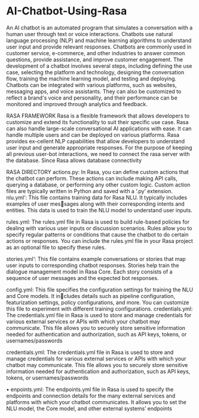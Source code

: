 # AI-Chatbot-Using-Rasa

An AI chatbot is an automated program that simulates a conversation with a human user through text or voice interactions. Chatbots use natural language processing (NLP) and machine learning algorithms to understand user input 
and provide relevant responses. Chatbots are commonly used in customer service, e-commerce, and other industries to answer common questions, provide assistance, and improve customer engagement. The development of
a chatbot involves several steps, including defining the use case, selecting the platform and technology, designing the conversation flow, training the machine
learning model, and testing and deploying. Chatbots can be integrated with various platforms, such as websites, messaging apps, and voice assistants. They can also be customized to reflect a brand's voice and personality, and
their performance can be monitored and improved through analytics and feedback.

RASA FRAMEWORK
Rasa is a flexible framework that allows developers to customize and extend its functionality to suit their
specific use case. Rasa can also handle large-scale conversational AI applications with ease. It can handle
multiple users and can be deployed on various platforms. Rasa provides ex-cellent NLP capabilities that allow
developers to understand user input and generate appropriate responses.
For the purpose of keeping all previous user-bot interactions, we need to connect the rasa server with the
database. Since Rasa allows database connectivity

RASA DIRECTORY
 actions.py: In Rasa, you can define custom actions that the chatbot can perform. These actions can
include making API calls, querying a database, or performing any other custom logic. Custom action
files are typically written in Python and saved with a ‘.py‘ extension.
nlu.yml‘: This file contains training data for Rasa NLU. It typically includes examples of user messages along with their corresponding intents and entities. This data is used to train the NLU model to
understand user inputs.

 rules.yml: The rules.yml file in Rasa is used to build rule-based policies for dealing with various user
inputs or discussion scenarios. Rules allow you to specify regular patterns or conditions that cause the
chatbot to do certain actions or responses. You can include the rules.yml file in your Rasa project as an
optional file to specify these rules.

stories.yml‘: This file contains example conversations or stories that map user inputs to corresponding
chatbot responses. Stories help train the dialogue management model in Rasa Core. Each story consists
of a sequence of user messages and the expected bot responses.

config.yml: This file specifies the configuration settings for training the NLU and Core models. It includes details such as pipeline configuration, featurization settings, policy configurations, and more. You
can customize this file to experiment with different training configurations.
credentials.yml: The credentials.yml file in Rasa is used to store and manage credentials for various
external services or APIs with which your chatbot may communicate. This file allows you to securely
store sensitive information needed for authentication and authorization, such as API keys, tokens, or
usernames/passwords

credentials.yml: The credentials.yml file in Rasa is used to store and manage credentials for various
external services or APIs with which your chatbot may communicate. This file allows you to securely
store sensitive information needed for authentication and authorization, such as API keys, tokens, or
usernames/passwords

• enpoints.yml: The endpoints.yml file in Rasa is used to specify the endpoints and connection details for
the many external services and platforms with which your chatbot communicates. It allows you to set
the NLU model, the Core model, and other external systems’ endpoints
